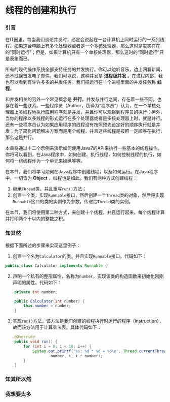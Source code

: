 # 线程的创建和执行

### 引言
在IT圈里，每当我们谈论并发时，必定会说起在一台计算机上同时运行的一系列线程。如果这台电脑上有多个处理器或者是一个多核处理器，那么这时是实实在在的“同时运行”；但是，如果计算机只有一个单核处理器，那么这时的“同时运行”只是表象而已。

所有的现代操作系统全部支持任务的并发执行。你可以边听音乐，边上网看新闻，还不耽误首发电子邮件。我们可以说，这种并发是 **进程级并发** 。在进程内部，我也可以看到有许许多多的并发任务。我们把运行在一个进程里面的并发任务称 **线程**。

和并发相关的另外一个常见概念是 **并行**。并发与并行之间，存在着一些不同，也存在着一些联系。一些程序员（Author，窃译为“程序员”）认为，在一个单核处理器上多线程地执行应用程序就是并发，并且你可以观察到程序员的执行；另外，当你的程序以多线程的形式运行在多个处理器或者是多核处理器上时，就是并行。还有一些程序员认为如果应用程序的线程没有按照预先设定好的顺序执行就是并发；为了简化问题解决方案而是用个线程，并且这些线程是按照一定顺序在执行，那么这是并行。

本章将通过十二个示例来演示如何使用Java7的API来执行一些基本的线程操作。你将可以看到，在Java程序中，如何创建、执行线程，如何控制线程的执行，如何将一组线程作为一个单元来操纵等等。

在本节，我们将学习如何在Java程序中创建线程，以及如何运行。在Java程序中，一切皆为 **Object** ，线程也是如此。我们有两种方式创建线程：

1. 继承`Thread`类，并且重写`run()`方法；
2. 创建一个类，实现`Runnable`接口，然后创建一个`Thread`类的对象，然后将实现`Runnable`接口的类的实例作为参数，传递给`Thread`类的实例。

在本节，我们将使用第二种方式，来创建十个线程，并且运行起来。每个线程计算并打印两个十以内的整数之积。

### 知其然
根据下面所述的步骤来实现这里例子：

1. 创建一个名为`Calculator`的类，并且实现`Runnable`接口。代码如下：

```Java
public class Calculator implements Runnable {
```

2. 声明一个私有的整形属性，名称为`number`，实现该类的构造函数来初始化刚刚声明的属性。代码如下：

```Java
    private int number;

    public Calculator(int number) {
        this.number = number;
    }
```

3. 实现`run()`方法，该方法是我们创建的线程执行时运行的程序（instruction），故而该方法用于计算乘法表。具体代码如下：

```Java
    @Override
    public void run() {
        for (int i = 0; i < 10; i++) {
            System.out.printf("%s: %d * %d = %d\n", Thread.currentThread().getName(),
                    number, i, i * number);
        }
    }
```

### 知其所以然

### 我想要太多




